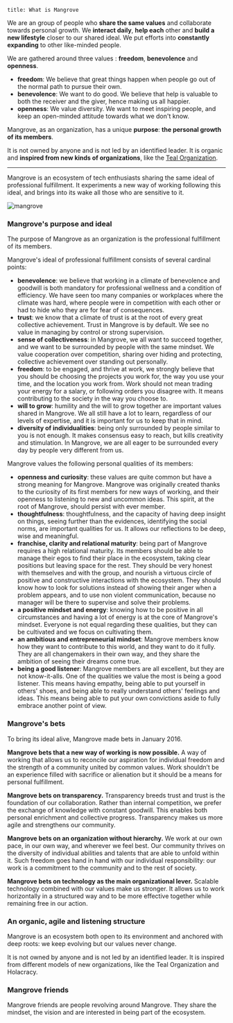 ```
title: What is Mangrove
```

We are an group of people who **share the same values** and collaborate towards personal growth. We **interact daily**, **help each** other and **build a new lifestyle** closer to our shared ideal. We put efforts into **constantly expanding** to other like-minded people.


We are gathered around three values : **freedom**, **benevolence** and **openness**.


- **freedom**: We believe that great things happen when people go out of the normal path to pursue their own.
- **benevolence**: We want to do good. We believe that help is valuable to both the receiver and the giver, hence making us all happier.
- **openness**: We value diversity. We want to meet inspiring people, and keep an open-minded attitude towards what we don't know.


Mangrove, as an organization, has a unique **purpose**: **the personal growth of its members**.

It is not owned by anyone and is not led by an identified leader. It is organic and **inspired from new kinds of organizations**, like the [Teal Organization](http://www.reinventingorganizationswiki.com/Teal_Organizations).




---------

Mangrove is an ecosystem of tech enthusiasts sharing the same ideal of professional fulfillment. It experiments a new way of working following this ideal, and brings into its wake all those who are sensitive to it.


![mangrove](/images/illustrations/what.gif)

### Mangrove's purpose and ideal

The purpose of Mangrove as an organization is the professional fulfillment of its members.

Mangrove's ideal of professional fulfillment consists of several cardinal points:

- **benevolence**: we believe that working in a climate of benevolence and goodwill is both mandatory for professional wellness and a condition of efficiency. We have seen too many companies or workplaces where the climate was hard, where people were in competition with each other or had to hide who they are for fear of consequences.
- **trust**: we know that a climate of trust is at the root of every great collective achievement. Trust in Mangrove is by default. We see no value in managing by control or strong supervision.
- **sense of collectiveness**: in Mangrove, we all want to succeed together, and we want to be surrounded by people with the same mindset. We value cooperation over competition, sharing over hiding and protecting, collective achievement over standing out personally.
- **freedom**: to be engaged, and thrive at work, we strongly believe that you should be choosing the projects you work for, the way you use your time, and the location you work from. Work should not mean trading your energy for a salary, or following orders you disagree with. It means contributing to the society in the way you choose to.
- **will to grow**: humility and the will to grow together are important values shared in Mangrove. We all still have a lot to learn, regardless of our levels of expertise, and it is important for us to keep that in mind.
- **diversity of individualities**: being only surrounded by people similar to you is not enough. It makes consensus easy to reach, but kills creativity and stimulation. In Mangrove, we are all eager to be surrounded every day by people very different from us.

Mangrove values the following personal qualities of its members:

- **openness and curiosity**: these values are quite common but have a strong meaning for Mangrove. Mangrove was originally created thanks to the curiosity of its first members for new ways of working, and their openness to listening to new and uncommon ideas. This spirit, at the root of Mangrove, should persist with ever member.
- **thoughtfulness**: thoughtfulness, and the capacity of having deep insight on things, seeing further than the evidences, identifying the social norms, are important qualities for us. It allows our reflections to be deep, wise and meaningful.
- **franchise, clarity and relational maturity**: being part of Mangrove requires a high relational maturity. Its members should be able to manage their egos to find their place in the ecosystem, taking clear positions but leaving space for the rest. They should be very honest with themselves and with the group, and nourish a virtuous circle of positive and constructive interactions with the ecosystem. They should know how to look for solutions instead of showing their anger when a problem appears, and to use non violent communication, because no manager will be there to supervise and solve their problems.
- **a positive mindset and energy**: knowing how to be positive in all circumstances and having a lot of energy is at the core of Mangrove's mindset. Everyone is not equal regarding these qualities, but they can be cultivated and we focus on cultivating them.
- **an ambitious and entrepreneurial mindset**: Mangrove members know how they want to contribute to this world, and they want to do it fully. They are all changemakers in their own way, and they share the ambition of seeing their dreams come true.
- **being a good listener**: Mangrove members are all excellent, but they are not know-it-alls. One of the qualities we value the most is being a good listener. This means having empathy, being able to put yourself in others' shoes, and being able to really understand others' feelings and ideas. This means being able to put your own convictions aside to fully embrace another point of view.



### Mangrove's bets

To bring its ideal alive, Mangrove made bets in January 2016.

**Mangrove bets that a new way of working is now possible.**
A way of working that allows us to reconcile our aspiration for individual freedom and the strength of a community united by common values. Work shouldn’t be an experience filled with sacrifice or alienation but it should be a means for personal fulfillment.

**Mangrove bets on transparency.**
Transparency breeds trust and trust is the foundation of our collaboration. Rather than internal competition, we prefer the exchange of knowledge with constant goodwill. This enables both personal enrichment and collective progress. Transparency makes us more agile and strengthens our community.

**Mangrove bets on an organization without hierarchy.**
We work at our own pace, in our own way, and wherever we feel best. Our community thrives on the diversity of individual abilities and talents that are able to unfold within it. Such freedom goes hand in hand with our individual responsibility: our work is a commitment to the community and to the rest of society.

**Mangrove bets on technology as the main organizational lever.**
Scalable technology combined with our values make us stronger. It allows us to work horizontally in a structured way and to be more effective together while remaining free in our action.

### An organic, agile and listening structure

Mangrove is an ecosystem both open to its environment and anchored with deep roots: we keep evolving but our values never change.

It is not owned by anyone and is not led by an identified leader. It is inspired from different models of new organizations, like the Teal Organization and Holacracy.



### Mangrove friends

Mangrove friends are people revolving around Mangrove. They share the mindset, the vision and are interested in being part of the ecosystem.
